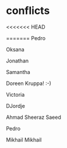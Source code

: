 # conflicts
<<<<<<< HEAD

=======
Pedro

Oksana

Jonathan

Samantha

Doreen Kruppa! :-)

Victoria

DJordje 

Ahmad Sheeraz Saeed

Pedro


























































































Mikhail
Mikhail
